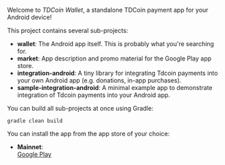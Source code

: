 Welcome to _TDCoin Wallet_, a standalone TDCoin payment app for your Android device!

This project contains several sub-projects:

 * __wallet__:
     The Android app itself. This is probably what you're searching for.
 * __market__:
     App description and promo material for the Google Play app store.
 * __integration-android__:
     A tiny library for integrating Tdcoin payments into your own Android app
     (e.g. donations, in-app purchases).
 * __sample-integration-android__:
     A minimal example app to demonstrate integration of Tdcoin payments into
     your Android app.

You can build all sub-projects at once using Gradle:

`gradle clean build`

You can install the app from the app store of your choice:

 * __Mainnet__:   
   <a href='https://play.google.com/store/apps/details?id=de.schildbach.tdcwallet'>Google Play</a>
